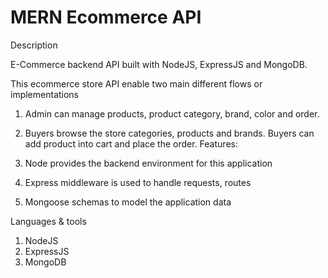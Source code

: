 # MERN Ecommerce API
Description

E-Commerce backend API built with NodeJS, ExpressJS and MongoDB.

This ecommerce store API enable two main different flows or implementations
1. Admin can manage products, product category, brand, color and order.
2. Buyers browse the store categories, products and brands. Buyers can add product into cart and place the order.
Features:

1. Node provides the backend environment for this application
2. Express middleware is used to handle requests, routes
3. Mongoose schemas to model the application data
 
Languages & tools

1. NodeJS
2. ExpressJS
3. MongoDB
